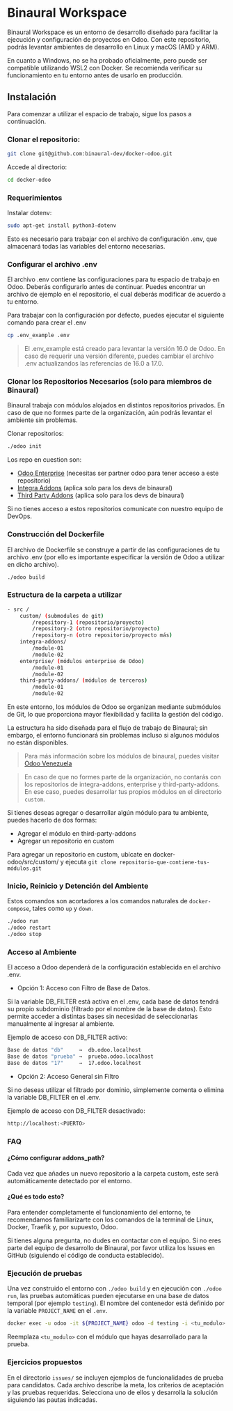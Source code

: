 # Binaural Workspace

Binaural Workspace es un entorno de desarrollo diseñado para facilitar la ejecución y configuración de proyectos en Odoo. Con este repositorio, podrás levantar ambientes de desarrollo en Linux y macOS (AMD y ARM).

En cuanto a Windows, no se ha probado oficialmente, pero puede ser compatible utilizando WSL2 con Docker. Se recomienda verificar su funcionamiento en tu entorno antes de usarlo en producción.

## Instalación

Para comenzar a utilizar el espacio de trabajo, sigue los pasos a continuación.


### Clonar el repositorio:

```bash
git clone git@github.com:binaural-dev/docker-odoo.git
```

Accede al directorio:
```bash
cd docker-odoo
```

### Requerimientos

Instalar dotenv:

```bash
sudo apt-get install python3-dotenv
```

Esto es necesario para trabajar con el archivo de configuración .env, que almacenará todas las variables del entorno necesarias.

### Configurar el archivo .env

El archivo .env contiene las configuraciones para tu espacio de trabajo en Odoo. Deberás configurarlo antes de continuar. Puedes encontrar un archivo de ejemplo en el repositorio, el cual deberás modificar de acuerdo a tu entorno.

Para trabajar con la configuración por defecto, puedes ejecutar el siguiente comando para crear el .env

```bash
cp .env_example .env
```

> El .env_example está creado para levantar la versión 16.0 de Odoo. En caso de requerir una versión diferente, puedes cambiar el archivo .env actualizandos las referencias de 16.0 a 17.0.

### Clonar los Repositorios Necesarios (solo para miembros de Binaural)

Binaural trabaja con módulos alojados en distintos repositorios privados. En caso de que no formes parte de la organización, aún podrás levantar el ambiente sin problemas.

Clonar repositorios:
```bash
./odoo init
```

Los repo en cuestion son:
 - [Odoo Enterprise](https://github.com/odoo/enterprise) (necesitas ser partner odoo para tener acceso a este repositorio)
 - [Integra Addons](https://github.com/binaural-dev/integra-addons) (aplica solo para los devs de binaural)
 - [Third Party Addons](https://github.com/binaural-dev/third-party-addons) (aplica solo para los devs de binaural)

 Si no tienes acceso a estos repositorios comunicate con nuestro equipo de DevOps.

### Construcción del Dockerfile

El archivo de Dockerfile se construye a partir de las configuraciones de tu archivo .env (por ello es importante especificar la versión de Odoo a utilizar en dicho archivo).

 ```bash
./odoo build
```
### Estructura de la carpeta a utilizar

```bash
- src /
    custom/ (submodules de git)
        /repository-1 (repositorio/proyecto)
        /repository-2 (otro repositorio/proyecto)
        /repository-n (otro repositorio/proyecto más)
    integra-addons/
        /module-01
        /module-02
    enterprise/ (módulos enterprise de Odoo)
        /module-01
        /module-02
    third-party-addons/ (módulos de terceros)
        /module-01
        /module-02
```

En este entorno, los módulos de Odoo se organizan mediante submódulos de Git, lo que proporciona mayor flexibilidad y facilita la gestión del código.

La estructura ha sido diseñada para el flujo de trabajo de Binaural; sin embargo, el entorno funcionará sin problemas incluso si algunos módulos no están disponibles.

> Para más información sobre los módulos de binaural, puedes visitar [Odoo Venezuela](https://github.com/binaural-dev/odoo-venezuela)

> En caso de que no formes parte de la organización, no contarás con los repositorios de integra-addons, enterprise y third-party-addons. En ese caso, puedes desarrollar tus propios módulos en el directorio `custom`.

Si tienes deseas agregar o desarrollar algún módulo para tu ambiente, puedes hacerlo de dos formas:

- Agregar el módulo en third-party-addons
- Agregar un repositorio en custom

Para agregar un repositorio en custom, ubícate en docker-odoo/src/custom/ y ejecuta `git clone repositorio-que-contiene-tus-módulos.git`

### Inicio, Reinicio y Detención del Ambiente

Estos comandos son acortadores a los comandos naturales de `docker-compose`, tales como `up` y `down`.
```bash
./odoo run
./odoo restart
./odoo stop
```

### Acceso al Ambiente

El acceso a Odoo dependerá de la configuración establecida en el archivo .env.

- Opción 1: Acceso con Filtro de Base de Datos.

Si la variable DB_FILTER está activa en el .env, cada base de datos tendrá su propio subdominio (filtrado por el nombre de la base de datos). Esto permite acceder a distintas bases sin necesidad de seleccionarlas manualmente al ingresar al ambiente.

Ejemplo de acceso con DB_FILTER activo:
```bash
Base de datos "db"     →  db.odoo.localhost
Base de datos "prueba" →  prueba.odoo.localhost
Base de datos "17"     →  17.odoo.localhost
```

- Opción 2: Acceso General sin Filtro

Si no deseas utilizar el filtrado por dominio, simplemente comenta o elimina la variable DB_FILTER en el .env.

Ejemplo de acceso con DB_FILTER desactivado:
```bash
http://localhost:<PUERTO>
```

### FAQ

#### ¿Cómo configurar addons_path?

Cada vez que añades un nuevo repositorio a la carpeta custom, este será automáticamente detectado por el entorno.

#### ¿Qué es todo esto?
Para entender completamente el funcionamiento del entorno, te recomendamos familiarizarte con los comandos de la terminal de Linux, Docker, Traefik y, por supuesto, Odoo.

Si tienes alguna pregunta, no dudes en contactar con el equipo. Si no eres parte del equipo de desarrollo de Binaural, por favor utiliza los Issues en GitHub (siguiendo el código de conducta establecido).

### Ejecución de pruebas

Una vez construido el entorno con `./odoo build` y en ejecución con `./odoo run`, las pruebas automáticas pueden ejecutarse en una base de datos temporal (por ejemplo `testing`). El nombre del contenedor está definido por la variable `PROJECT_NAME` en el `.env`.

```bash
docker exec -u odoo -it ${PROJECT_NAME} odoo -d testing -i <tu_modulo> --test-enable --without-demo=true --stop-after-init -c /home/odoo/.config/odoo.conf
```

Reemplaza `<tu_modulo>` con el módulo que hayas desarrollado para la prueba.

### Ejercicios propuestos

En el directorio `issues/` se incluyen ejemplos de funcionalidades de prueba para candidatos. Cada archivo describe la meta, los criterios de aceptación y las pruebas requeridas. Selecciona uno de ellos y desarrolla la solución siguiendo las pautas indicadas.
